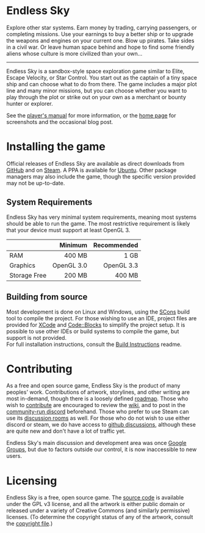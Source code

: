 # Endless Sky

Explore other star systems. Earn money by trading, carrying passengers, or completing missions. Use your earnings to buy a better ship or to upgrade the weapons and engines on your current one. Blow up pirates. Take sides in a civil war. Or leave human space behind and hope to find some friendly aliens whose culture is more civilized than your own...

------

Endless Sky is a sandbox-style space exploration game similar to Elite, Escape Velocity, or Star Control. You start out as the captain of a tiny space ship and can choose what to do from there. The game includes a major plot line and many minor missions, but you can choose whether you want to play through the plot or strike out on your own as a merchant or bounty hunter or explorer.

See the [player's manual](https://github.com/endless-sky/endless-sky/wiki/PlayersManual) for more information, or the [home page](https://endless-sky.github.io/) for screenshots and the occasional blog post.

# Installing the game
Official releases of Endless Sky are available as direct downloads from [GitHub](https://github.com/endless-sky/endless-sky/releases) and on [Steam](https://store.steampowered.com/app/404410/Endless_Sky/). A PPA is available for [Ubuntu](https://launchpad.net/~mzahniser/+archive/ubuntu/endless-sky). Other package managers may also include the game, though the specific version provided may not be up-to-date.

## System Requirements
Endless Sky has very minimal system requirements, meaning most systems should be able to run the game. The most restrictive requirement is likely that your device must support at least OpenGL 3.

|| Minimum | Recommended |
|---|----:|----:|
|RAM | 400 MB | 1 GB |
|Graphics | OpenGL 3.0 | OpenGL 3.3 |
|Storage Free | 200 MB | 400 MB |

## Building from source
Most development is done on Linux and Windows, using the [SCons](https://scons.org/) build tool to compile the project. For those wishing to use an IDE, project files are provided for [XCode](https://developer.apple.com/xcode/) and [Code::Blocks](https://www.codeblocks.org/) to simplify the project setup. It is possible to use other IDEs or build systems to compile the game, but support is not provided.  
For full installation instructions, consult the [Build Instructions](https://github.com/endless-sky/endless-sky/blob/master/readme-developer.md) readme.

# Contributing
As a free and open source game, Endless Sky is the product of many peoples' work. Contributions of artwork, storylines, and other writing are most in-demand, though there is a loosely defined [roadmap](https://github.com/endless-sky/endless-sky/wiki/DevelopmentRoadmap). Those who wish to [contribute](CONTRIBUTING.md) are encouraged to review the [wiki](https://github.com/endless-sky/endless-sky/wiki), and to post in the [community-run discord](https://discord.gg/ZeuASSx) beforehand. Those who prefer to use Steam can use its [discussion rooms](https://steamcommunity.com/app/404410/discussions/) as well. For those who do not wish to use either discord or steam, we do have access to [github discussions](https://github.com/endless-sky/endless-sky/discussions), although these are quite new and don't have a lot of traffic yet.

Endless Sky's main discussion and development area was once [Google Groups](https://groups.google.com/g/endless-sky), but due to factors outside our control, it is now inaccessible to new users.

# Licensing
Endless Sky is a free, open source game. The [source code](https://github.com/endless-sky/endless-sky/) is available under the GPL v3 license, and all the artwork is either public domain or released under a variety of Creative Commons (and similarly permissive) licenses. (To determine the copyright status of any of the artwork, consult the [copyright file](https://github.com/endless-sky/endless-sky/blob/master/copyright).)
